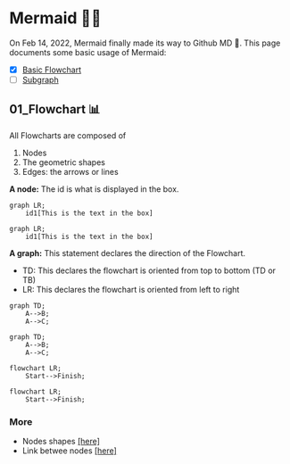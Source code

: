 # Mermaid 🧜‍♀️
On Feb 14, 2022, Mermaid finally made its way to Github MD 👏. This page documents some basic usage of Mermaid:
- [x] [Basic Flowchart](https://mermaid-js.github.io/mermaid/#/./flowchart?id=flowcharts-basic-syntax)
- [ ] [Subgraph](https://mermaid-js.github.io/mermaid/#/./flowchart?id=subgraphs)

## 01_Flowchart 📊
All Flowcharts are composed of 
1. Nodes
2. The geometric shapes
3. Edges: the arrows or lines

**A node:** The id is what is displayed in the box.
```
graph LR;
    id1[This is the text in the box]
```

```mermaid
graph LR;
    id1[This is the text in the box]
```

**A graph:** This statement declares the direction of the Flowchart.
- TD: This declares the flowchart is oriented from top to bottom (TD or TB)
- LR: This declares the flowchart is oriented from left to right

```
graph TD;
    A-->B;
    A-->C;
```

```mermaid
graph TD;
    A-->B;
    A-->C;
```

```
flowchart LR;
    Start-->Finish;
```

```mermaid
flowchart LR;
    Start-->Finish;
```

### More
- Nodes shapes [[here]](https://mermaid-js.github.io/mermaid/#/./flowchart?id=node-shapes)
- Link betwee nodes [[here]](https://mermaid-js.github.io/mermaid/#/./flowchart?id=links-between-nodes)
